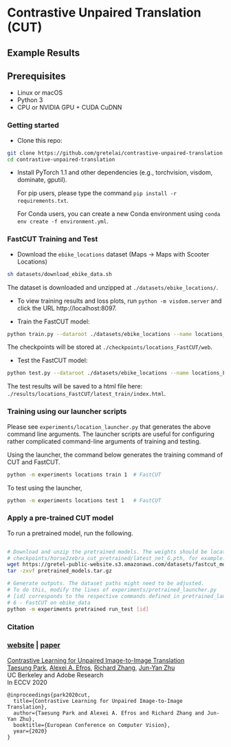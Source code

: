 # Contrastive Unpaired Translation (CUT)

## Example Results

## Prerequisites
- Linux or macOS
- Python 3
- CPU or NVIDIA GPU + CUDA CuDNN

### Getting started

- Clone this repo:
```bash
git clone https://github.com/gretelai/contrastive-unpaired-translation
cd contrastive-unpaired-translation
```

- Install PyTorch 1.1 and other dependencies (e.g., torchvision, visdom, dominate, gputil).

  For pip users, please type the command `pip install -r requirements.txt`.

  For Conda users,  you can create a new Conda environment using `conda env create -f environment.yml`.


### FastCUT Training and Test

- Download the `ebike_locations` dataset (Maps -> Maps with Scooter Locations)
```sh
sh datasets/download_ebike_data.sh
```
The dataset is downloaded and unzipped at `./datasets/ebike_locations/`.

- To view training results and loss plots, run `python -m visdom.server` and click the URL http://localhost:8097.

- Train the FastCUT model:
 ```bash
python train.py --dataroot ./datasets/ebike_locations --name locations_FastCUT --CUT_mode FastCUT --n_epochs 50
```
The checkpoints will be stored at `./checkpoints/locations_FastCUT/web`.

- Test the FastCUT model:
```bash
python test.py --dataroot ./datasets/ebike_locations --name locations_FastCUT --CUT_mode FastCUT --num_test 500 --phase test --preprocess scale_width --load_size 256
```

The test results will be saved to a html file here: `./results/locations_FastCUT/latest_train/index.html`.

### Training using our launcher scripts

Please see `experiments/location_launcher.py` that generates the above command line arguments. The launcher scripts are useful for configuring rather complicated command-line arguments of training and testing.

Using the launcher, the command below generates the training command of CUT and FastCUT.
```bash
python -m experiments locations train 1  # FastCUT
```

To test using the launcher,
```bash
python -m experiments locations test 1   # FastCUT
```

### Apply a pre-trained CUT model

To run a pretrained model, run the following.

```bash

# Download and unzip the pretrained models. The weights should be located at
# checkpoints/horse2zebra_cut_pretrained/latest_net_G.pth, for example.
wget https://gretel-public-website.s3.amazonaws.com/datasets/fastcut_models/pretrained_models.tar.gz
tar -zxvf pretrained_models.tar.gz

# Generate outputs. The dataset paths might need to be adjusted.
# To do this, modify the lines of experiments/pretrained_launcher.py
# [id] corresponds to the respective commands defined in pretrained_launcher.py
# 6 - FastCUT on ebike_data
python -m experiments pretrained run_test [id]
```


### Citation

### [website](http://taesung.me/ContrastiveUnpairedTranslation/) |   [paper](https://arxiv.org/pdf/2007.15651)

[Contrastive Learning for Unpaired Image-to-Image Translation](http://taesung.me/ContrastiveUnpairedTranslation/)  
 [Taesung Park](https://taesung.me/), [Alexei A. Efros](https://people.eecs.berkeley.edu/~efros/), [Richard Zhang](https://richzhang.github.io/), [Jun-Yan Zhu](https://www.cs.cmu.edu/~junyanz/)<br>
UC Berkeley and Adobe Research<br>
 In ECCV 2020
 
```
@inproceedings{park2020cut,
  title={Contrastive Learning for Unpaired Image-to-Image Translation},
  author={Taesung Park and Alexei A. Efros and Richard Zhang and Jun-Yan Zhu},
  booktitle={European Conference on Computer Vision},
  year={2020}
}
```


